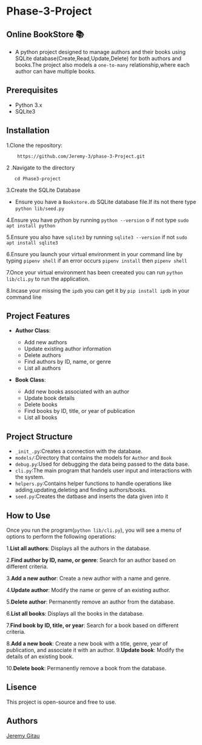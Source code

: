 # Phase-3-Project

## Online BookStore 📚

- A python project designed to manage authors and their books using SQLite database(Create,Read,Update,Delete)
  for both authors and books.The project also models a `one-to-many` relationship,where each author can have multiple books.

## Prerequisites

- Python 3.x
- SQLite3 

## Installation

1.Clone the repository:

        https://github.com/Jeremy-3/phase-3-Project.git


2 .Navigate to the directory 

       cd Phase3-project

3.Create the SQLite Database

- Ensure you have a `Bookstore.db` SQLite database file.If its not there type `python lib/seed.py`

4.Ensure you have python by running `python --version` o if not type `sudo apt install python`

5.Ensure you also have `sqlite3` by running `sqlite3 --version` if not 
`sudo apt install sqlite3` 

6.Ensure you launch your virtual environment in your command line by typing `pipenv shell` if an error occurs `pipenv install` then `pipenv shell`

7.Once your virtual environment has been creeated you can run `python lib/cli.py` to run the application.

8.Incase your missing the `ipdb` you can get it by `pip install ipdb` in your command line

## Project Features

- **Author Class**:

  - Add new authors
  - Update existing author information
  - Delete authors
  - Find authors by ID, name, or genre
  - List all authors

- **Book Class**:

  - Add new books associated with an author
  - Update book details
  - Delete books
  - Find books by ID, title, or year of publication
  - List all books

## Project Structure

- `_init_.py`:Creates a connection with the database.
- `models/`:Directory that contains the models for `Author` and `Book`
- `debug.py`:Used for debugging the data being passed to the data base.
- `cli.py`:The main program that handels user input and interactions with the system.
- `helpers.py`:Contains helper functions to handle operations like adding,updating,deleting and finding authors/books.
- `seed.py`:Creates the datbase and inserts the data given into it

## How to Use
Once you run the program(`python lib/cli.py`), you will see a menu of options to perform the following operations:

1.**List all authors**: 
Displays all the authors in the database.

2.**Find author by ID, name, or genre**: Search for an author based on different criteria.

3.**Add a new author**: Create a new author with a name and genre.

4.**Update author**: Modify the name or genre of an existing author.

5.**Delete author**: Permanently remove an author from the database.

6.**List all books**: Displays all the books in the database.

7.**Find book by ID, title, or year**: Search for a book based on different criteria.

8.**Add a new book**: Create a new book with a title, genre, year of publication, and associate it with an author.
9.**Update book**: Modify the details of an existing book.

10.**Delete book**: Permanently remove a book from the database.

## Lisence
This project is open-source and free to use.

## Authors
[Jeremy Gitau](https://github.com/Jeremy-3)
